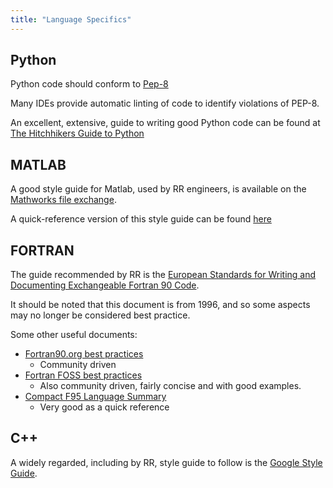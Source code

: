 ```yaml
---
title: "Language Specifics"
---
```


## Python
Python code should conform to [Pep-8](https://www.python.org/dev/peps/pep-0008/)

Many IDEs provide automatic linting of code to identify violations of PEP-8.

An excellent, extensive, guide to writing good Python code can be found at
[The Hitchhikers Guide to Python](https://docs.python-guide.org/)

## MATLAB
A good style guide for Matlab, used by RR engineers, is available on the 
[Mathworks file exchange](https://uk.mathworks.com/matlabcentral/fileexchange/46056-matlab-style-guidelines-2-0).

A quick-reference version of this style guide can be found 
[here](https://uk.mathworks.com/matlabcentral/mlc-downloads/downloads/e5a683fc-4a80-11e4-9553-005056977bd0/f8c4e908-a5b6-4ffb-a36a-9ee47990dfd3/images/screenshot.png)

## FORTRAN
The guide recommended by RR is the 
[European Standards for Writing and Documenting Exchangeable Fortran 90 Code](https://wiki.c2sm.ethz.ch/pub/COSMO/CosmoRules/europ_sd.pdf).

It should be noted that this document is from 1996, and so some aspects may
no longer be considered best practice. 

Some other useful documents:

* [Fortran90.org best practices](https://www.fortran90.org/src/best-practices.html)
    * Community driven
* [Fortran FOSS best practices](https://github.com/Fortran-FOSS-Programmers/Best_Practices#explicit)
    * Also community driven, fairly concise and with good examples.
* [Compact F95 Language Summary](https://www.csee.umbc.edu/~squire/fortranclass/summary.shtml)
    * Very good as a quick reference
    
## C++

A widely regarded, including by RR, style guide to follow is the 
[Google Style Guide](https://google.github.io/styleguide/cppguide.html).



